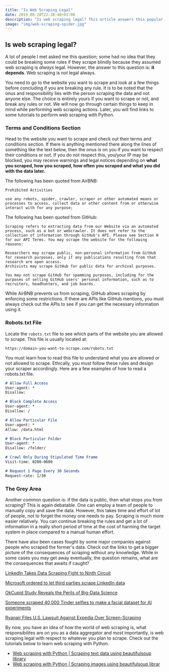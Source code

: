 ```yaml
---
title: "Is Web Scraping Legal"
date: 2019-08-28T22:38:40+01:00
description: "Is web scraping legal? This article answers this popular question and discusses what one needs to look into before scraping the web."
image: "img/web-scraping-spider.jpg"
---
```


## Is web scraping legal? 

A lot of people I met asked me this question; some had no idea that they could be breaking some rules if they scrape blindly because they assumed web scraping is *always* legal. However, the answer to this question is: __it depends__. Web scraping is *not* legal always.

You need to go to the website you want to scrape and look at a few things before concluding if you are breaking any rule. It is to be noted that the onus and responsibility lies with the person scraping the data and not anyone else. The choice is entirely yours if you want to scrape or not, and break any rules or not. We will now go through certain things to keep in mind while performing web scraping actions. Later, you will find links to some tutorials to perform web scraping with Python.

### Terms and Conditions Section

Head to the website you want to scrape and check out their terms and conditions section. If there is anything mentioned there along the lines of something like the text below, then the onus is on you if you want to respect their conditions or not. If you do not respect this, you/your IP may be blocked, you may receive warnings and legal notices depending on __what you scraped, how you scraped, how often you scraped and what you did with the data later.__

The following has been quoted from AirBNB:
```
Prohibited Activities

use any robots, spider, crawler, scraper or other automated means or processes to access, collect data or other content from or otherwise interact with for any purpose;
```

The following has been quoted from GitHub:
```
Scraping refers to extracting data from our Website via an automated process, such as a bot or webcrawler. It does not refer to the collection of information through GitHub's API. Please see Section H for our API Terms. You may scrape the website for the following reasons:

Researchers may scrape public, non-personal information from GitHub for research purposes, only if any publications resulting from that research are open access.
Archivists may scrape GitHub for public data for archival purposes.

You may not scrape GitHub for spamming purposes, including for the purposes of selling GitHub users' personal information, such as to recruiters, headhunters, and job boards.
```

While AirBNB prevents us from scraping, GitHub allows scraping by enforcing some restrictions. If there are APIs like GitHub mentions, you must always check out the APIs to see if you can get the necessary information using it.

### Robots.txt File

Locate the `robots.txt` file to see which parts of the website you are allowed to scrape. This file is usually located at:

`https://domain-you-want-to-scrape.com/robots.txt`

You must learn how to read this file to understand what you are allowed or not allowed to scrape. Ethically, you must follow these rules and design your scraper accordingly. Here are a few examples of how to read a robots.txt file.

```Markdown
# Allow Full Access
User-agent: *
Disallow:

# Block Complete Access
User-agent: *
Disallow: /

# Allow Particular File
User-agent: *
Allow: /data.html

# Block Particular Folder
User-agent: *
Disallow: /folder/

# Crawl Only During Stipulated Time Frame
Visit-time: 0200-0600

# Request 1 Page Every 30 Seconds
Request-rate: 1/30
```

### The Grey Area

Another common question is: if the data is public, then what stops you from scraping? This is again debatable. One can employ a team of people to manually copy and save the data. However, this takes time and effort of lot of people, not to forget the money one needs to pay. Scraping is much more easier relatively. You can continue breaking the rules and get a lot of information in a really short period of time at the cost of harming the target system in place compared to a manual human effort.

There have also been cases fought by some major companies against people who scraped the former's data. Check out the links to get a bigger picture of the consequences of scraping without any knowledge. While in some cases you may get away eventually, the question remains, what are the consequences that awaits if caught?

[LinkedIn Takes Data Scraping Fight to Ninth Circuit](https://www.courthousenews.com/linkedin-takes-data-scraping-fight-to-ninth-circuit/)

[Microsoft ordered to let third parties scrape LinkedIn data](https://www.theverge.com/2017/8/15/16148250/microsoft-linkedin-third-party-data-access-judge-ruling)

[OkCupid Study Reveals the Perils of Big-Data Science](https://www.wired.com/2016/05/okcupid-study-reveals-perils-big-data-science/)

[Someone scraped 40,000 Tinder selfies to make a facial dataset for AI experiments](https://techcrunch.com/2017/04/28/someone-scraped-40000-tinder-selfies-to-make-a-facial-dataset-for-ai-experiments/)

[Ryanair Files U.S. Lawsuit Against Expedia Over Screen-Scraping](https://skift.com/2018/02/25/ryanair-files-u-s-lawsuit-against-expedia-over-screen-scraping/)

By now, you have an idea of how the world of web scraping is, what responsibilites are on you as a data aggregator and most importantly, is web scraping legal with respect to whatever you plan to scrape. Check out the tutorials below to learn web scraping with Python. 

- [Web scraping with Python | Scraping text data using beautifulsoup library](https://ankuroh.com/programming/automation/web-scraping-using-python-text-scraping/)
- [Web scraping with Python | Scraping images using beautifulsoup librar](https://ankuroh.com/programming/automation/web-scraping-using-python-image-scraping/)